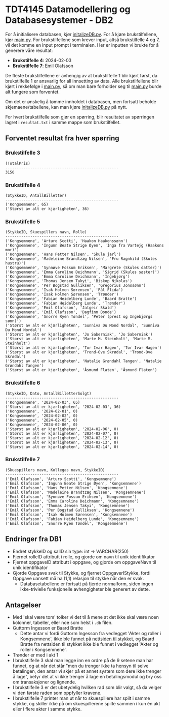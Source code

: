 # TDT4145 Datamodellering og Databasesystemer - DB2

For å initialisere databasen, kjør [initalizeDB.py](initalizeDB.py). For å kjøre brukstilfellene, kjør [main.py](main.py). For brukstilfellene som krever input, altså brukstilfelle 4 og 7, vil det komme en input prompt i terminalen. Her er inputten vi brukte for å generere våre resultat:

- **Brukstilfelle 4**: 2024-02-03
- **Brukstilfelle 7**: Emil Olafsson

De fleste brukstilfellene er avhengig av at brukstilfelle 1 blir kjørt først, da brukstilfelle 1 er ansvarlig for all innsetting av data. Alle brukstilfellene blir kjørt i rekkefølge i [main.py](main.py), så om man bare forholder seg til [main.py](main.py) burde alt fungere som forventet.

Om det er ønskelig å tømme innholdet i databasen, men fortsatt beholde skjemaene/tabellene, kan man kjøre [initalizeDB.py](initalizeDB.py) på nytt.

For hvert brukstilfelle som gjør en spørring, blir resultatet av spørringen lagret i `resultat.txt` i samme mappe som brukstilfellet.

## Forventet resultat fra hver spørring

### Brukstilfelle 3

```
(TotalPris)
--------------------------------------------------
3150
```

### Brukstilfelle 4

```
(StykkeID, AntallBilletter)
--------------------------------------------------
('Kongsemnene', 65)
('Størst av alt er kjærligheten', 36)
```

### Brukstilfelle 5

```
(StykkeID, Skuespillers navn, Rolle)
--------------------------------------------------
('Kongsemnene', 'Arturo Scotti', 'Haakon Haakonssønn')
('Kongsemnene', 'Ingunn Beate Strige Øyen', 'Inga fra Vartejg (Haakons mor)')
('Kongsemnene', 'Hans Petter Nilsen', 'Skule jarl')
('Kongsemnene', 'Madeleine Brandtzæg Nilsen', 'Fru Ragnhild (Skules hustru)')
('Kongsemnene', 'Synnøve Fossum Eriksen', 'Margrete (Skules datter)')
('Kongsemnene', 'Emma Caroline Deichmann', 'Sigrid (Skules søster)')
('Kongsemnene', 'Emma Caroline Deichmann', 'Ingebjørg')
('Kongsemnene', 'Thomas Jensen Takyi', 'Biskop Nikolas')
('Kongsemnene', 'Per Bogstad Gulliksen', 'Gregorius Jonssønn')
('Kongsemnene', 'Isak Holmen Sørensen', 'Pål Flida')
('Kongsemnene', 'Isak Holmen Sørensen', 'Trønder')
('Kongsemnene', 'Fabian Heidelberg Lunde', 'Baard Bratte')
('Kongsemnene', 'Fabian Heidelberg Lunde', 'Trønder')
('Kongsemnene', 'Emil Olafsson', 'Jatgeir Skald')
('Kongsemnene', 'Emil Olafsson', 'Dagfinn Bonde')
('Kongsemnene', 'Snorre Ryen Tøndel', 'Peter (prest og Ingebjørgs sønn)')
('Størst av alt er kjærligheten', 'Sunniva Du Mond Nordal', 'Sunniva Du Mond Nordal')
('Størst av alt er kjærligheten', 'Jo Saberniak', 'Jo Saberniak')
('Størst av alt er kjærligheten', 'Marte M. Steinholt', 'Marte M. Steinholt')
('Størst av alt er kjærligheten', 'Tor Ivar Hagen', 'Tor Ivar Hagen')
('Størst av alt er kjærligheten', 'Trond-Ove Skrødal', 'Trond-Ove Skrødal')
('Størst av alt er kjærligheten', 'Natalie Grøndahl Tangen', 'Natalie Grøndahl Tangen')
('Størst av alt er kjærligheten', 'Åsmund Flaten', 'Åsmund Flaten')
```

### Brukstilfelle 6

```
(StykkeID, Dato, AntallBilletterSolgt)
--------------------------------------------------
('Kongsemnene', '2024-02-03', 65)
('Størst av alt er kjærligheten', '2024-02-03', 36)
('Kongsemnene', '2024-02-01', 0)
('Kongsemnene', '2024-02-02', 0)
('Kongsemnene', '2024-02-05', 0)
('Kongsemnene', '2024-02-06', 0)
('Størst av alt er kjærligheten', '2024-02-06', 0)
('Størst av alt er kjærligheten', '2024-02-07', 0)
('Størst av alt er kjærligheten', '2024-02-12', 0)
('Størst av alt er kjærligheten', '2024-02-13', 0)
('Størst av alt er kjærligheten', '2024-02-14', 0)
```

### Brukstilfelle 7

```
(Skuespillers navn, Kollegas navn, StykkeID)
--------------------------------------------------
('Emil Olafsson', 'Arturo Scotti', 'Kongsemnene')
('Emil Olafsson', 'Ingunn Beate Strige Øyen', 'Kongsemnene')
('Emil Olafsson', 'Hans Petter Nilsen', 'Kongsemnene')
('Emil Olafsson', 'Madeleine Brandtzæg Nilsen', 'Kongsemnene')
('Emil Olafsson', 'Synnøve Fossum Eriksen', 'Kongsemnene')
('Emil Olafsson', 'Emma Caroline Deichmann', 'Kongsemnene')
('Emil Olafsson', 'Thomas Jensen Takyi', 'Kongsemnene')
('Emil Olafsson', 'Per Bogstad Gulliksen', 'Kongsemnene')
('Emil Olafsson', 'Isak Holmen Sørensen', 'Kongsemnene')
('Emil Olafsson', 'Fabian Heidelberg Lunde', 'Kongsemnene')
('Emil Olafsson', 'Snorre Ryen Tøndel', 'Kongsemnene')
```

## Endringer fra DB1

- Endret stykkeID og salID sin type: int -> VARCHAR(250)
- Fjernet rolleID attributt i rolle, og gjorde om navn til unik identifikator
- Fjernet oppgaveID attributt i oppgave, og gjorde om oppgaveNavn til unik identifikator
- Gjorde Oppgave svak til Stykke, og fjernet OppgaverIStykke, fordi Oppgave uansett må ha (1,1) relasjon til stykke når den er svak.
  - Databasetabellene er fortsatt på fjerde normalform, siden ingen ikke-trivielle funksjonelle avhengigheter ble generert av dette.

## Antagelser

- Med 'skal være tom' tolker vi det til å mene at det ikke skal være noen kolonner, tabeller, eller noe som helst i `.db` filen.
- Guttorm Ingesson er Baard Bratte
  - Dette antar vi fordi Guttorm Ingesson fra vedlegget 'Akter og roller i Kongsemnene', ikke ble funnet på [nettsiden til stykket](https://www.trondelag-teater.no/forestillinger/kongsemnene), og Baard Bratte fra nettsiden til stykket ikke ble funnet i vedlegget 'Akter og roller i Kongsemnene'.
- Trønder er med i akt 1
- I brukstilfelle 3 skal man legge inn en ordre på de 9 setene man har funnet, og at når det står "men du trenger ikke ta hensyn til selve betalingen, den antar vi skjer på et annet system som dere ikke trenger å lage", betyr det at vi ikke trenger å lage en betalingsmodul og bry oss om transaksjoner og lignende.
- I brukstilfelle 3 er det ubetydelig hvilken rad som blir valgt, så da velger vi den første raden som oppfyller kravene.
- I brukstilfelle 7 printer man ut når to skuespillere har spilt i samme stykke, og skiller ikke på om skuespillerene spilte sammen i kun én akt eller i flere akter i samme stykke.
